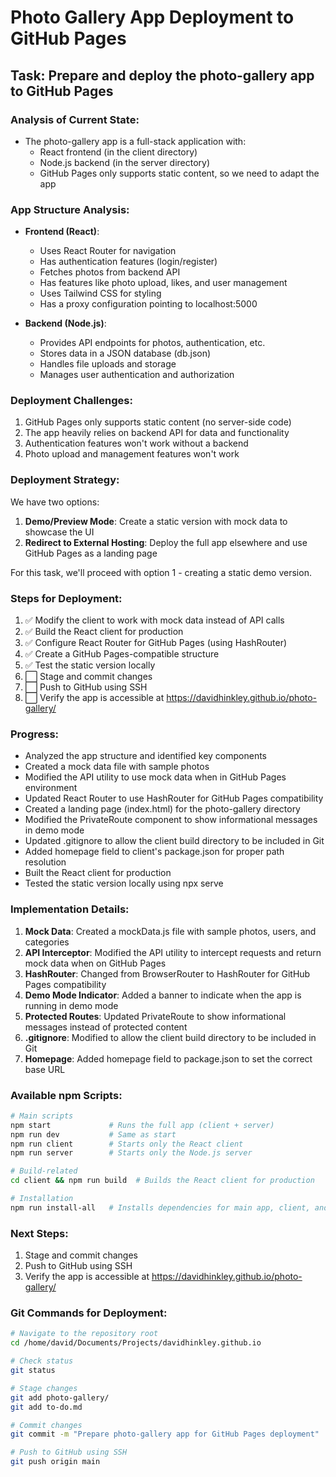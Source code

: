 # Photo Gallery App Deployment to GitHub Pages

## Task: Prepare and deploy the photo-gallery app to GitHub Pages

### Analysis of Current State:
- The photo-gallery app is a full-stack application with:
  - React frontend (in the client directory)
  - Node.js backend (in the server directory)
  - GitHub Pages only supports static content, so we need to adapt the app

### App Structure Analysis:
- **Frontend (React)**:
  - Uses React Router for navigation
  - Has authentication features (login/register)
  - Fetches photos from backend API
  - Has features like photo upload, likes, and user management
  - Uses Tailwind CSS for styling
  - Has a proxy configuration pointing to localhost:5000

- **Backend (Node.js)**:
  - Provides API endpoints for photos, authentication, etc.
  - Stores data in a JSON database (db.json)
  - Handles file uploads and storage
  - Manages user authentication and authorization

### Deployment Challenges:
1. GitHub Pages only supports static content (no server-side code)
2. The app heavily relies on backend API for data and functionality
3. Authentication features won't work without a backend
4. Photo upload and management features won't work

### Deployment Strategy:
We have two options:
1. **Demo/Preview Mode**: Create a static version with mock data to showcase the UI
2. **Redirect to External Hosting**: Deploy the full app elsewhere and use GitHub Pages as a landing page

For this task, we'll proceed with option 1 - creating a static demo version.

### Steps for Deployment:
1. ✅ Modify the client to work with mock data instead of API calls
2. ✅ Build the React client for production
3. ✅ Configure React Router for GitHub Pages (using HashRouter)
4. ✅ Create a GitHub Pages-compatible structure
5. ✅ Test the static version locally
6. ⬜ Stage and commit changes
7. ⬜ Push to GitHub using SSH
8. ⬜ Verify the app is accessible at https://davidhinkley.github.io/photo-gallery/

### Progress:
- Analyzed the app structure and identified key components
- Created a mock data file with sample photos
- Modified the API utility to use mock data when in GitHub Pages environment
- Updated React Router to use HashRouter for GitHub Pages compatibility
- Created a landing page (index.html) for the photo-gallery directory
- Modified the PrivateRoute component to show informational messages in demo mode
- Updated .gitignore to allow the client build directory to be included in Git
- Added homepage field to client's package.json for proper path resolution
- Built the React client for production
- Tested the static version locally using npx serve

### Implementation Details:
1. **Mock Data**: Created a mockData.js file with sample photos, users, and categories
2. **API Interceptor**: Modified the API utility to intercept requests and return mock data when on GitHub Pages
3. **HashRouter**: Changed from BrowserRouter to HashRouter for GitHub Pages compatibility
4. **Demo Mode Indicator**: Added a banner to indicate when the app is running in demo mode
5. **Protected Routes**: Updated PrivateRoute to show informational messages instead of protected content
6. **.gitignore**: Modified to allow the client build directory to be included in Git
7. **Homepage**: Added homepage field to package.json to set the correct base URL

### Available npm Scripts:
```bash
# Main scripts
npm start             # Runs the full app (client + server)
npm run dev           # Same as start
npm run client        # Starts only the React client
npm run server        # Starts only the Node.js server

# Build-related
cd client && npm run build  # Builds the React client for production

# Installation
npm run install-all   # Installs dependencies for main app, client, and server
```

### Next Steps:
1. Stage and commit changes
2. Push to GitHub using SSH
3. Verify the app is accessible at https://davidhinkley.github.io/photo-gallery/

### Git Commands for Deployment:
```bash
# Navigate to the repository root
cd /home/david/Documents/Projects/davidhinkley.github.io

# Check status
git status

# Stage changes
git add photo-gallery/
git add to-do.md

# Commit changes
git commit -m "Prepare photo-gallery app for GitHub Pages deployment"

# Push to GitHub using SSH
git push origin main
```